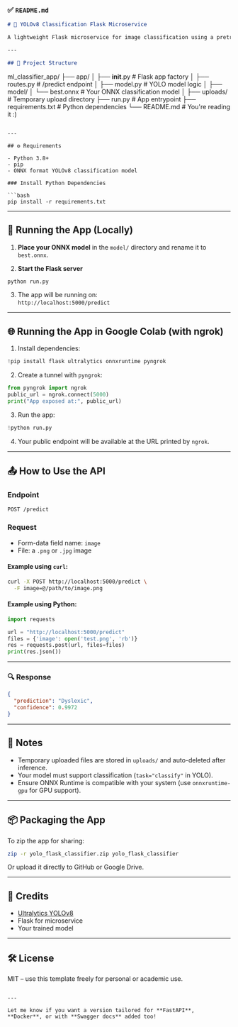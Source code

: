 ### ✅ `README.md`

```markdown
# 🧠 YOLOv8 Classification Flask Microservice

A lightweight Flask microservice for image classification using a pretrained **YOLOv8 (Ultralytics)** model in **classification mode** (ONNX format). This service accepts an image via HTTP POST and returns a prediction like `Dyslexic` or `Non_Dyslexic` with confidence.

---

## 📁 Project Structure

```
ml_classifier_app/
├── app/
│   ├── __init__.py        # Flask app factory
│   ├── routes.py          # /predict endpoint
│   ├── model.py           # YOLO model logic
│
├── model/
│   └── best.onnx          # Your ONNX classification model
│
├── uploads/               # Temporary upload directory
├── run.py                 # App entrypoint
├── requirements.txt       # Python dependencies
└── README.md              # You're reading it :)
```

---

## ⚙️ Requirements

- Python 3.8+
- pip
- ONNX format YOLOv8 classification model

### Install Python Dependencies

```bash
pip install -r requirements.txt
```

---

## 🚀 Running the App (Locally)

1. **Place your ONNX model** in the `model/` directory and rename it to `best.onnx`.

2. **Start the Flask server**

```bash
python run.py
```

3. The app will be running on:  
   `http://localhost:5000/predict`

---

## 🌐 Running the App in Google Colab (with ngrok)

1. Install dependencies:

```python
!pip install flask ultralytics onnxruntime pyngrok
```

2. Create a tunnel with `pyngrok`:

```python
from pyngrok import ngrok
public_url = ngrok.connect(5000)
print("App exposed at:", public_url)
```

3. Run the app:

```python
!python run.py
```

4. Your public endpoint will be available at the URL printed by `ngrok`.

---

## 📤 How to Use the API

### Endpoint

```
POST /predict
```

### Request

- Form-data field name: `image`
- File: a `.png` or `.jpg` image

#### Example using `curl`:
```bash
curl -X POST http://localhost:5000/predict \
  -F image=@/path/to/image.png
```

#### Example using Python:
```python
import requests

url = "http://localhost:5000/predict"
files = {'image': open('test.png', 'rb')}
res = requests.post(url, files=files)
print(res.json())
```

---

### 🔍 Response

```json
{
  "prediction": "Dyslexic",
  "confidence": 0.9972
}
```

---

## 📌 Notes

- Temporary uploaded files are stored in `uploads/` and auto-deleted after inference.
- Your model must support classification (`task="classify"` in YOLO).
- Ensure ONNX Runtime is compatible with your system (use `onnxruntime-gpu` for GPU support).

---

## 📦 Packaging the App

To zip the app for sharing:

```bash
zip -r yolo_flask_classifier.zip yolo_flask_classifier
```

Or upload it directly to GitHub or Google Drive.

---

## 🧠 Credits

- [Ultralytics YOLOv8](https://github.com/ultralytics/ultralytics)
- Flask for microservice
- Your trained model

---

## 🛠️ License

MIT – use this template freely for personal or academic use.

```

---

Let me know if you want a version tailored for **FastAPI**, **Docker**, or with **Swagger docs** added too!
